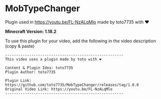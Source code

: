 # MobTypeChanger

Plugin used in https://youtu.be/FL-NzALqMlo made by toto7735 with ❤

**Minecraft Version: 1.18.2**

To use this plugin for your video, add the following in the video description (copy & paste)

```
------------------------------------------------------
This video uses a plugin made by toto with ❤

Content & Plugin Idea: toto7735
Plugin Author: toto7735

Plugin Link: https://github.com/toto7735/MobTypeChanger/releases/tag/1.0.0
Original Video Link: https://youtu.be/FL-NzALqMlo
------------------------------------------------------
```

